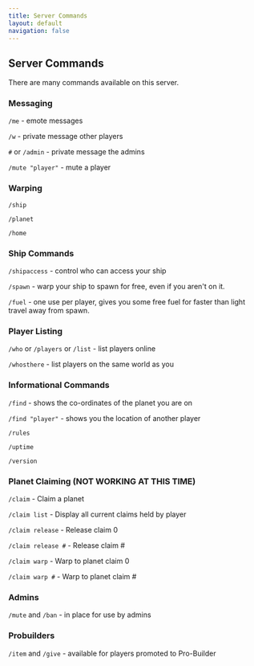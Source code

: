 ```yaml
---
title: Server Commands
layout: default
navigation: false
---
```


## Server Commands

There are many commands available on this server.

### Messaging

`/me` - emote messages

`/w` - private message other players

`#` or `/admin` - private message the admins

`/mute "player"` - mute a player

### Warping

`/ship`

`/planet`

`/home`

### Ship Commands

`/shipaccess` - control who can access your ship

`/spawn` - warp your ship to spawn for free, even if you aren't on it.

`/fuel` - one use per player, gives you some free fuel for faster than light travel away from spawn.

### Player Listing

`/who` or `/players` or `/list` - list players online

`/whosthere` - list players on the same world as you

### Informational Commands

`/find` - shows the co-ordinates of the planet you are on

`/find "player"` - shows you the location of another player

`/rules`

`/uptime`

`/version`

### Planet Claiming (NOT WORKING AT THIS TIME)

`/claim` - Claim a planet

`/claim list` - Display all current claims held by player

`/claim release` - Release claim 0

`/claim release #` - Release claim #

`/claim warp` - Warp to planet claim 0

`/claim warp #` - Warp to planet claim #

### Admins

`/mute` and `/ban` -  in place for use by admins

### Probuilders

`/item` and `/give` - available for players promoted to Pro-Builder

